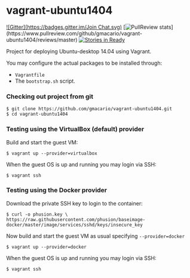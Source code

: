 vagrant-ubuntu1404
==================

[![Gitter](https://badges.gitter.im/Join Chat.svg)](https://gitter.im/gmacario/vagrant-ubuntu1404?utm_source=badge&utm_medium=badge&utm_campaign=pr-badge&utm_content=badge)
[![PullReview stats](https://www.pullreview.com/github/gmacario/vagrant-ubuntu1404/badges/master.svg?)](https://www.pullreview.com/github/gmacario/vagrant-ubuntu1404/reviews/master)
[![Stories in Ready](https://badge.waffle.io/gmacario/vagrant-ubuntu1404.png?label=ready&title=Ready)](https://waffle.io/gmacario/vagrant-ubuntu1404)

Project for deploying Ubuntu-desktop 14.04 using Vagrant.

You may configure the actual packages to be installed through:
* `Vagrantfile`
* The `bootstrap.sh` script.

### Checking out project from git

```
$ git clone https://github.com/gmacario/vagrant-ubuntu1404.git
$ cd vagrant-ubuntu1404
```

### Testing using the VirtualBox (default) provider
Build and start the guest VM:

```
$ vagrant up --provider=virtualbox
```

When the guest OS is up and running you may login via SSH:

```
$ vagrant ssh
```

### Testing using the Docker provider

Download the private SSH key to login to the container:

```
$ curl -o phusion.key \
https://raw.githubusercontent.com/phusion/baseimage-docker/master/image/services/sshd/keys/insecure_key
```

Now build and start the guest VM as usual specifying `--provider=docker`

```
$ vagrant up --provider=docker
```

When the guest OS is up and running you may login via SSH:

```
$ vagrant ssh
```

<!-- EOF -->
